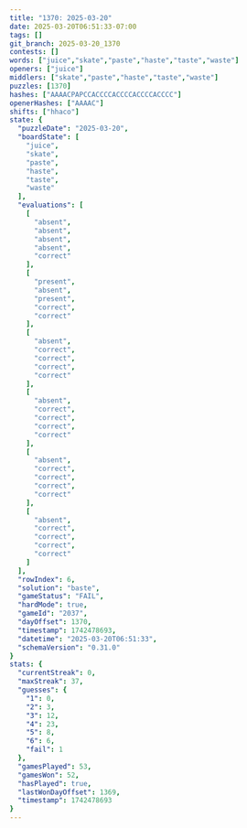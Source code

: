 ```yaml
---
title: "1370: 2025-03-20"
date: 2025-03-20T06:51:33-07:00
tags: []
git_branch: 2025-03-20_1370
contests: []
words: ["juice","skate","paste","haste","taste","waste"]
openers: ["juice"]
middlers: ["skate","paste","haste","taste","waste"]
puzzles: [1370]
hashes: ["AAAACPAPCCACCCCACCCCACCCCACCCC"]
openerHashes: ["AAAAC"]
shifts: ["hhaco"]
state: {
  "puzzleDate": "2025-03-20",
  "boardState": [
    "juice",
    "skate",
    "paste",
    "haste",
    "taste",
    "waste"
  ],
  "evaluations": [
    [
      "absent",
      "absent",
      "absent",
      "absent",
      "correct"
    ],
    [
      "present",
      "absent",
      "present",
      "correct",
      "correct"
    ],
    [
      "absent",
      "correct",
      "correct",
      "correct",
      "correct"
    ],
    [
      "absent",
      "correct",
      "correct",
      "correct",
      "correct"
    ],
    [
      "absent",
      "correct",
      "correct",
      "correct",
      "correct"
    ],
    [
      "absent",
      "correct",
      "correct",
      "correct",
      "correct"
    ]
  ],
  "rowIndex": 6,
  "solution": "baste",
  "gameStatus": "FAIL",
  "hardMode": true,
  "gameId": "2037",
  "dayOffset": 1370,
  "timestamp": 1742478693,
  "datetime": "2025-03-20T06:51:33",
  "schemaVersion": "0.31.0"
}
stats: {
  "currentStreak": 0,
  "maxStreak": 37,
  "guesses": {
    "1": 0,
    "2": 3,
    "3": 12,
    "4": 23,
    "5": 8,
    "6": 6,
    "fail": 1
  },
  "gamesPlayed": 53,
  "gamesWon": 52,
  "hasPlayed": true,
  "lastWonDayOffset": 1369,
  "timestamp": 1742478693
}
---
```

<!-- more -->
